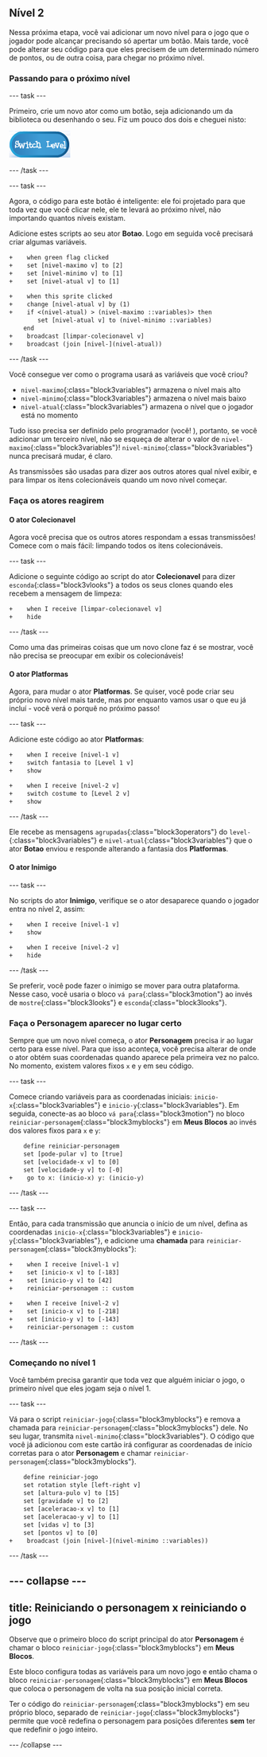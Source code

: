 ## Nível 2

Nessa próxima etapa, você vai adicionar um novo nível para o jogo que o jogador pode alcançar precisando só apertar um botão. Mais tarde, você pode alterar seu código para que eles precisem de um determinado número de pontos, ou de outra coisa, para chegar no próximo nível.

### Passando para o próximo nível

\--- task \---

Primeiro, crie um novo ator como um botão, seja adicionando um da biblioteca ou desenhando o seu. Fiz um pouco dos dois e cheguei nisto:

![O botão ator para mudar de níveis](images/levelButton.png)

\--- /task \---

\--- task \---

Agora, o código para este botão é inteligente: ele foi projetado para que toda vez que você clicar nele, ele te levará ao próximo nível, não importando quantos níveis existam.

Adicione estes scripts ao seu ator **Botao**. Logo em seguida você precisará criar algumas variáveis.

```blocks3
+    when green flag clicked
+    set [nivel-maximo v] to [2]
+    set [nivel-minimo v] to [1]
+    set [nivel-atual v] to [1]
```

```blocks3
+    when this sprite clicked
+    change [nivel-atual v] by (1)
+    if <(nivel-atual) > (nivel-maximo ::variables)> then
        set [nivel-atual v] to (nivel-minimo ::variables)
    end
+    broadcast [limpar-colecionavel v]
+    broadcast (join [nivel-](nivel-atual))
```

\--- /task \---

Você consegue ver como o programa usará as variáveis que você criou?

+ `nivel-maximo`{:class="block3variables"} armazena o nível mais alto
+ `nivel-minimo`{:class="block3variables"} armazena o nível mais baixo
+ `nivel-atual`{:class="block3variables"} armazena o nível que o jogador está no momento

Tudo isso precisa ser definido pelo programador \(você! \), portanto, se você adicionar um terceiro nível, não se esqueça de alterar o valor de `nivel-maximo`{:class="block3variables"}! `nivel-minimo`{:class="block3variables"} nunca precisará mudar, é claro.

As transmissões são usadas para dizer aos outros atores qual nível exibir, e para limpar os itens colecionáveis quando um novo nível começar.

### Faça os atores reagirem

#### O ator **Colecionavel**

Agora você precisa que os outros atores respondam a essas transmissões! Comece com o mais fácil: limpando todos os itens colecionáveis.

\--- task \---

Adicione o seguinte código ao script do ator **Colecionavel** para dizer `esconda`{:class="block3vlooks"} a todos os seus clones quando eles recebem a mensagem de limpeza:

```blocks3
+    when I receive [limpar-colecionavel v]
+    hide
```

\--- /task \---

Como uma das primeiras coisas que um novo clone faz é se mostrar, você não precisa se preocupar em exibir os colecionáveis!

#### O ator **Platformas**

Agora, para mudar o ator **Platformas**. Se quiser, você pode criar seu próprio novo nível mais tarde, mas por enquanto vamos usar o que eu já incluí - você verá o porquê no próximo passo!

\--- task \---

Adicione este código ao ator **Platformas**:

```blocks3
+    when I receive [nivel-1 v]
+    switch fantasia to [Level 1 v]
+    show
```

```blocks3
+    when I receive [nivel-2 v]
+    switch costume to [Level 2 v]
+    show
```

\--- /task \---

Ele recebe as mensagens `agrupadas`{:class="block3operators"} do `level-`{:class="block3variables"} e `nivel-atual`{:class="block3variables"} que o ator **Botao** enviou e responde alterando a fantasia dos **Platformas**.

#### O ator **Inimigo**

\--- task \---

No scripts do ator **Inimigo**, verifique se o ator desaparece quando o jogador entra no nível 2, assim:

```blocks3
+    when I receive [nivel-1 v]
+    show
```

```blocks3
+    when I receive [nivel-2 v]
+    hide
```

\--- /task \---

Se preferir, você pode fazer o inimigo se mover para outra plataforma. Nesse caso, você usaria o bloco `vá para`{:class="block3motion"} ao invés de `mostre`{:class="block3looks"} e `esconda`{:class="block3looks"}.

### Faça o **Personagem** aparecer no lugar certo

Sempre que um novo nível começa, o ator **Personagem** precisa ir ao lugar certo para esse nível. Para que isso aconteça, você precisa alterar de onde o ator obtém suas coordenadas quando aparece pela primeira vez no palco. No momento, existem valores fixos `x` e `y` em seu código.

\--- task \---

Comece criando variáveis para as coordenadas iniciais: `inicio-x`{:class="block3variables"} e `inicio-y`{:class="block3variables"}. Em seguida, conecte-as ao bloco `vá para`{:class="block3motion"} no bloco `reiniciar-personagem`{:class="block3myblocks"} em **Meus Blocos** ao invés dos valores fixos para `x` e `y`:

```blocks3
    define reiniciar-personagem
    set [pode-pular v] to [true]
    set [velocidade-x v] to [0]
    set [velocidade-y v] to [-0]
+    go to x: (inicio-x) y: (inicio-y)
```

\--- /task \---

\--- task \---

Então, para cada transmissão que anuncia o início de um nível, defina as coordenadas `inicio-x`{:class="block3variables"} e `inicio-y`{:class="block3variables"}, e adicione uma **chamada** para `reiniciar-personagem`{:class="block3myblocks"}:

```blocks3
+    when I receive [nivel-1 v]
+    set [inicio-x v] to [-183]
+    set [inicio-y v] to [42]
+    reiniciar-personagem :: custom
```

```blocks3
+    when I receive [nivel-2 v]
+    set [inicio-x v] to [-218]
+    set [inicio-y v] to [-143]
+    reiniciar-personagem :: custom
```

\--- /task \---

### Começando no nível 1

Você também precisa garantir que toda vez que alguém iniciar o jogo, o primeiro nível que eles jogam seja o nível 1.

\--- task \---

Vá para o script `reiniciar-jogo`{:class="block3myblocks"} e remova a chamada para `reiniciar-personagem`{:class="block3myblocks"} dele. No seu lugar, transmita `nivel-minimo`{:class="block3variables"}. O código que você já adicionou com este cartão irá configurar as coordenadas de início corretas para o ator **Personagem** e chamar `reiniciar-personagem`{:class="block3myblocks"}.

```blocks3
    define reiniciar-jogo
    set rotation style [left-right v]
    set [altura-pulo v] to [15]
    set [gravidade v] to [2]
    set [aceleracao-x v] to [1]
    set [aceleracao-y v] to [1]
    set [vidas v] to [3]
    set [pontos v] to [0]
+    broadcast (join [nivel-](nivel-minimo ::variables))
```

\--- /task \---

## \--- collapse \---

## title: Reiniciando o personagem x reiniciando o jogo

Observe que o primeiro bloco do script principal do ator **Personagem** é chamar o bloco `reiniciar-jogo`{:class="block3myblocks"} em **Meus Blocos**.

Este bloco configura todas as variáveis para um novo jogo e então chama o bloco `reiniciar-personagem`{:class="block3myblocks"} em **Meus Blocos** que coloca o personagem de volta na sua posição inicial correta.

Ter o código do `reiniciar-personagem`{:class="block3myblocks"} em seu próprio bloco, separado de `reiniciar-jogo`{:class="block3myblocks"} permite que você redefina o personagem para posições diferentes **sem** ter que redefinir o jogo inteiro.

\--- /collapse \---